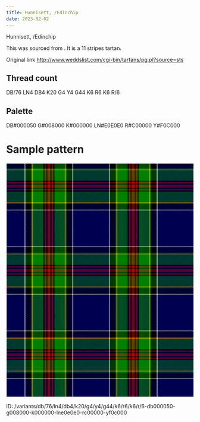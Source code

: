 ```yaml
---
title: Hunnisett, /Edinchip
date: 2023-02-02
---
```

Hunnisett, /Edinchip

This was sourced from <no value>.  It is a 11 stripes tartan.

Original link http://www.weddslist.com/cgi-bin/tartans/pg.pl?source=sts

## Thread count
DB/76 LN4 DB4 K20 G4 Y4 G44 K6 R6 K6 R/6

## Palette
DB#000050 G#008000 K#000000 LN#E0E0E0 R#C00000 Y#F0C000

# Sample pattern

![Tartan detail](tartan.png "DB/76 LN4 DB4 K20 G4 Y4 G44 K6 R6 K6 R/6 tartan")

ID: /variants/db/76/ln4/db4/k20/g4/y4/g44/k6/r6/k6/r/6-db000050-g008000-k000000-lne0e0e0-rc00000-yf0c000